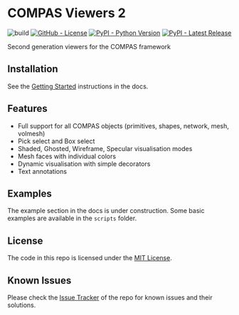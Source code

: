 # COMPAS Viewers 2

![build](https://github.com/compas-dev/compas_view2/workflows/build/badge.svg)
[![GitHub - License](https://img.shields.io/github/license/compas-dev/compas_view2.svg)](https://github.com/compas-dev/compas_view2)
[![PyPI - Python Version](https://img.shields.io/pypi/pyversions/compas_view2.svg)](https://pypi.python.org/project/compas_view2)
[![PyPI - Latest Release](https://img.shields.io/pypi/v/compas_view2.svg)](https://pypi.python.org/project/compas_view2)

Second generation viewers for the COMPAS framework

## Installation

See the [Getting Started](https://compas.dev/compas_view2/latest/gettingstarted.html) instructions in the docs.

## Features

* Full support for all COMPAS objects (primitives, shapes, network, mesh, volmesh)
* Pick select and Box select
* Shaded, Ghosted, Wireframe, Specular visualisation modes
* Mesh faces with individual colors
* Dynamic visualisation with simple decorators
* Text annotations

## Examples

The example section in the docs is under construction.
Some basic examples are available in the `scripts` folder.

## License

The code in this repo is licensed under the [MIT License](LICENCSE).

## Known Issues

Please check the [Issue Tracker](https://github.com/compas-dev/compas_view2/issues) of the repo for known issues and their solutions.
